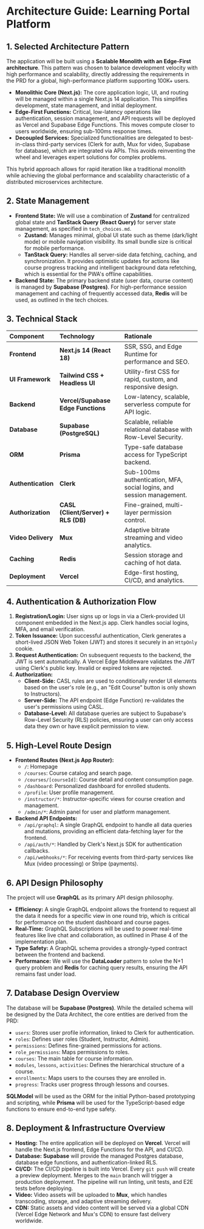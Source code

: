 # Architecture Guide: Learning Portal Platform

## 1. Selected Architecture Pattern

The application will be built using a **Scalable Monolith with an Edge-First architecture**. This pattern was chosen to balance development velocity with high performance and scalability, directly addressing the requirements in the PRD for a global, high-performance platform supporting 100K+ users.

-   **Monolithic Core (Next.js):** The core application logic, UI, and routing will be managed within a single Next.js 14 application. This simplifies development, state management, and initial deployment.
-   **Edge-First Functions:** Critical, low-latency operations like authentication, session management, and API requests will be deployed as Vercel and Supabase Edge Functions. This moves compute closer to users worldwide, ensuring sub-100ms response times.
-   **Decoupled Services:** Specialized functionalities are delegated to best-in-class third-party services (Clerk for auth, Mux for video, Supabase for database), which are integrated via APIs. This avoids reinventing the wheel and leverages expert solutions for complex problems.

This hybrid approach allows for rapid iteration like a traditional monolith while achieving the global performance and scalability characteristic of a distributed microservices architecture.

## 2. State Management

-   **Frontend State:** We will use a combination of **Zustand** for centralized global state and **TanStack Query (React Query)** for server state management, as specified in `tech_choices.md`.
    -   **Zustand:** Manages minimal, global UI state such as theme (dark/light mode) or mobile navigation visibility. Its small bundle size is critical for mobile performance.
    -   **TanStack Query:** Handles all server-side data fetching, caching, and synchronization. It provides optimistic updates for actions like course progress tracking and intelligent background data refetching, which is essential for the PWA's offline capabilities.
-   **Backend State:** The primary backend state (user data, course content) is managed by **Supabase (Postgres)**. For high-performance session management and caching of frequently accessed data, **Redis** will be used, as outlined in the tech choices.

## 3. Technical Stack

| Component | Technology | Rationale |
| :--- | :--- | :--- |
| **Frontend** | **Next.js 14 (React 18)** | SSR, SSG, and Edge Runtime for performance and SEO. |
| **UI Framework** | **Tailwind CSS + Headless UI** | Utility-first CSS for rapid, custom, and responsive design. |
| **Backend** | **Vercel/Supabase Edge Functions** | Low-latency, scalable, serverless compute for API logic. |
| **Database** | **Supabase (PostgreSQL)** | Scalable, reliable relational database with Row-Level Security. |
| **ORM** | **Prisma** | Type-safe database access for TypeScript backend. |
| **Authentication** | **Clerk** | Sub-100ms authentication, MFA, social logins, and session management. |
| **Authorization** | **CASL (Client/Server) + RLS (DB)** | Fine-grained, multi-layer permission control. |
| **Video Delivery**| **Mux** | Adaptive bitrate streaming and video analytics. |
| **Caching** | **Redis** | Session storage and caching of hot data. |
| **Deployment** | **Vercel** | Edge-first hosting, CI/CD, and analytics. |

## 4. Authentication & Authorization Flow

1.  **Registration/Login:** User signs up or logs in via a Clerk-provided UI component embedded in the Next.js app. Clerk handles social logins, MFA, and email verification.
2.  **Token Issuance:** Upon successful authentication, Clerk generates a short-lived JSON Web Token (JWT) and stores it securely in an `HttpOnly` cookie.
3.  **Request Authentication:** On subsequent requests to the backend, the JWT is sent automatically. A Vercel Edge Middleware validates the JWT using Clerk's public key. Invalid or expired tokens are rejected.
4.  **Authorization:**
    -   **Client-Side:** CASL rules are used to conditionally render UI elements based on the user's role (e.g., an "Edit Course" button is only shown to Instructors).
    -   **Server-Side:** The API endpoint (Edge Function) re-validates the user's permissions using CASL.
    -   **Database-Level:** All database queries are subject to Supabase's Row-Level Security (RLS) policies, ensuring a user can only access data they own or have explicit permission to view.

## 5. High-Level Route Design

-   **Frontend Routes (Next.js App Router):**
    -   `/`: Homepage
    -   `/courses`: Course catalog and search page.
    -   `/courses/[courseId]`: Course detail and content consumption page.
    -   `/dashboard`: Personalized dashboard for enrolled students.
    -   `/profile`: User profile management.
    -   `/instructor/*`: Instructor-specific views for course creation and management.
    -   `/admin/*`: Admin panel for user and platform management.
-   **Backend API Endpoints:**
    -   `/api/graphql`: A single GraphQL endpoint to handle all data queries and mutations, providing an efficient data-fetching layer for the frontend.
    -   `/api/auth/*`: Handled by Clerk's Next.js SDK for authentication callbacks.
    -   `/api/webhooks/*`: For receiving events from third-party services like Mux (video processing) or Stripe (payments).

## 6. API Design Philosophy

The project will use **GraphQL** as its primary API design philosophy.

-   **Efficiency:** A single GraphQL endpoint allows the frontend to request all the data it needs for a specific view in one round trip, which is critical for performance on the student dashboard and course pages.
-   **Real-Time:** GraphQL Subscriptions will be used to power real-time features like live chat and collaboration, as outlined in Phase 4 of the implementation plan.
-   **Type Safety:** A GraphQL schema provides a strongly-typed contract between the frontend and backend.
-   **Performance:** We will use the **DataLoader** pattern to solve the N+1 query problem and **Redis** for caching query results, ensuring the API remains fast under load.

## 7. Database Design Overview

The database will be **Supabase (Postgres)**. While the detailed schema will be designed by the Data Architect, the core entities are derived from the PRD:

-   `users`: Stores user profile information, linked to Clerk for authentication.
-   `roles`: Defines user roles (Student, Instructor, Admin).
-   `permissions`: Defines fine-grained permissions for actions.
-   `role_permissions`: Maps permissions to roles.
-   `courses`: The main table for course information.
-   `modules`, `lessons`, `activities`: Defines the hierarchical structure of a course.
-   `enrollments`: Maps users to the courses they are enrolled in.
-   `progress`: Tracks user progress through lessons and courses.

**SQLModel** will be used as the ORM for the initial Python-based prototyping and scripting, while **Prisma** will be used for the TypeScript-based edge functions to ensure end-to-end type safety.

## 8. Deployment & Infrastructure Overview

-   **Hosting:** The entire application will be deployed on **Vercel**. Vercel will handle the Next.js frontend, Edge Functions for the API, and CI/CD.
-   **Database:** **Supabase** will provide the managed Postgres database, database edge functions, and authentication-linked RLS.
-   **CI/CD:** The CI/CD pipeline is built into Vercel. Every `git push` will create a preview deployment. Merges to the `main` branch will trigger a production deployment. The pipeline will run linting, unit tests, and E2E tests before deploying.
-   **Video:** Video assets will be uploaded to **Mux**, which handles transcoding, storage, and adaptive streaming delivery.
-   **CDN:** Static assets and video content will be served via a global CDN (Vercel Edge Network and Mux's CDN) to ensure fast delivery worldwide.
